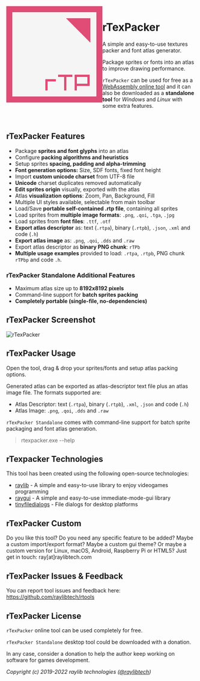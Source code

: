 <img align="left" src="logo/rtexpacker_256x256.png" width=256>

# rTexPacker

A simple and easy-to-use textures packer and font atlas generator. 

Package sprites or fonts into an atlas to improve drawing performance.

`rTexPacker` can be used for free as a [WebAssembly online tool](https://raylibtech.itch.io/rtexpacker) and it can also be downloaded as a **standalone tool** for _Windows_ and _Linux_ with some extra features.

<br>

## rTexPacker Features

 - Package **sprites and font glyphs** into an atlas
 - Configure **packing algorithms and heuristics**
 - Setup sprites **spacing, padding and alpha-trimming**
 - **Font generation options:** Size, SDF fonts, fixed font height
 - Import **custom unicode charset** from UTF-8 file
 - **Unicode** charset duplicates removed automatically
 - **Edit sprites origin** visually, exported with the atlas
 - Atlas **visualization options**: Zoom, Pan, Background, Fill
 - Multiple UI styles available, selectable from main toolbar
 - Load/Save **portable self-contained .rtp file**, containing all sprites
 - Load sprites from **multiple image formats**: `.png`, `.qoi`, `.tga`, `.jpg`
 - Load sprites from **font files**: `.ttf`, `.otf`
 - **Export atlas descriptor** as: text (`.rtpa`), binary (`.rtpb`), `.json`, `.xml` and code (`.h`)
 - **Export atlas image** as: `.png`, `.qoi`, `.dds` and `.raw`
 - Export atlas descriptor as **binary PNG chunk**: `rTPb`
 - **Multiple usage examples** provided to load: `.rtpa`, `.rtpb`, PNG chunk `rTPbp` and code `.h`.

### rTexPacker Standalone Additional Features

 - Maximum atlas size up to **8192x8192 pixels**
 - Command-line support for **batch sprites packing**
 - **Completely portable (single-file, no-dependencies)**
 
## rTexPacker Screenshot

![rTexPacker](screenshots/rtexpacker_v200_shot01.png)
 
## rTexPacker Usage

Open the tool, drag & drop your sprites/fonts and setup atlas packing options.

Generated atlas can be exported as atlas-descriptor text file plus an atlas image file. The formats supported are:

 - Atlas Descriptor: text (`.rtpa`), binary (`.rtpb`), `.xml`, `.json` and code (`.h`)
 - Atlas Image: `.png`, `.qoi`, `.dds` and `.raw`

`rTexPacker Standalone` comes with command-line support for batch sprite packaging and font atlas generation.

 > rtexpacker.exe --help

## rTexpacker Technologies

This tool has been created using the following open-source technologies: 

 - [raylib](https://github.com/raysan5/raylib) - A simple and easy-to-use library to enjoy videogames programming
 - [raygui](https://github.com/raysan5/raygui) - A simple and easy-to-use immediate-mode-gui library
 - [tinyfiledialogs](https://sourceforge.net/projects/tinyfiledialogs/) - File dialogs for desktop platforms

## rTexPacker Custom
 
Do you like this tool? Do you need any specific feature to be added? Maybe a custom import/export format? 
Maybe a custom gui theme? Or maybe a custom version for Linux, macOS, Android, Raspberry Pi or HTML5? 
Just get in touch: ray[at]raylibtech.com

## rTexPacker Issues & Feedback

You can report tool issues and feedback here: https://github.com/raylibtech/rtools  

## rTexPacker License

`rTexPacker` online tool can be used completely for free.

`rTexPacker Standalone` desktop tool could be downloaded with a donation. 

In any case, consider a donation to help the author keep working on software for games development.

*Copyright (c) 2019-2022 raylib technologies ([@raylibtech](https://twitter.com/raylibtech))*
